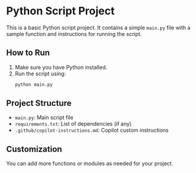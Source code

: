 # Python Script Project

This is a basic Python script project. It contains a simple `main.py` file with a sample function and instructions for running the script.

## How to Run

1. Make sure you have Python installed.
2. Run the script using:
   ```sh
   python main.py
   ```

## Project Structure
- `main.py`: Main script file
- `requirements.txt`: List of dependencies (if any)
- `.github/copilot-instructions.md`: Copilot custom instructions

## Customization
You can add more functions or modules as needed for your project.
